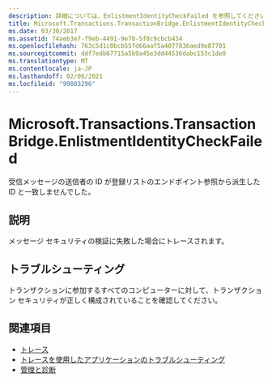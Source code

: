 ```yaml
---
description: 詳細については、EnlistmentIdentityCheckFailed を参照してください。
title: Microsoft.Transactions.TransactionBridge.EnlistmentIdentityCheckFailed
ms.date: 03/30/2017
ms.assetid: 74aeb3e7-f9eb-4491-9e78-5f8c9cbcb434
ms.openlocfilehash: 763c5d1c0bcb55fd66aaf5a4077836aed9e87701
ms.sourcegitcommit: ddf7edb67715a5b9a45e3dd44536dabc153c1de0
ms.translationtype: MT
ms.contentlocale: ja-JP
ms.lasthandoff: 02/06/2021
ms.locfileid: "99803296"
---
```

# <a name="microsofttransactionstransactionbridgeenlistmentidentitycheckfailed"></a>Microsoft.Transactions.TransactionBridge.EnlistmentIdentityCheckFailed

受信メッセージの送信者の ID が登録リストのエンドポイント参照から派生した ID と一致しませんでした。  
  
## <a name="description"></a>説明  

 メッセージ セキュリティの検証に失敗した場合にトレースされます。  
  
## <a name="troubleshooting"></a>トラブルシューティング  

 トランザクションに参加するすべてのコンピューターに対して、トランザクション セキュリティが正しく構成されていることを確認してください。  
  
## <a name="see-also"></a>関連項目

- [トレース](index.md)
- [トレースを使用したアプリケーションのトラブルシューティング](using-tracing-to-troubleshoot-your-application.md)
- [管理と診断](../index.md)
